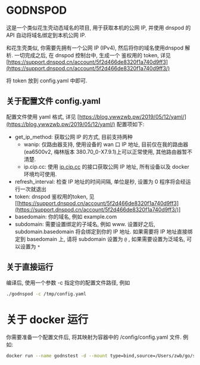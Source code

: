 # GODNSPOD
这是一个类似花生壳动态域名的项目, 用于获取本机的公网 IP, 并使用 dnspod 的 API 自动将域名绑定到本机公网 IP.

和花生壳类似, 你需要先拥有一个公网 IP (IPv4), 然后将你的域名使用dnspod 解析.
一切完成之后, 在 dnspod 控制台中, 生成一个 鉴权用的 token, 详见 [https://support.dnspod.cn/account/5f2d466de8320f1a740d9ff3](https://support.dnspod.cn/account/5f2d466de8320f1a740d9ff3/)

将 token 放到 config.yaml 中即可.

## 关于配置文件 config.yaml

配置文件使用 yaml 格式, 详见 [https://blog.ywwzwb.pw/2019/05/12/yaml/](https://blog.ywwzwb.pw/2019/05/12/yaml/)
配置项如下:

* get_ip_method: 获取公网 IP 的方式, 目前支持两种
  * wanip: 仅路由器支持, 使用设备的 wan 口 IP 地址, 目前仅在我的路由器(ea6500v2, 梅林版本 380.70_0-X7.9.1)上可以正常使用, 其他路由器暂不清楚.
  * ip.cip.cc: 使用 [ip.cip.cc](http://ip.cip.cc) 的接口获取公网 IP 地址, 所有设备以及 docker 环境均可使用.
* refresh_interval: 检查 IP 地址的时间间隔, 单位是秒, 设置为 0 程序将会经运行一次就退出
* token: dnspod 鉴权用的token, 见 [[https://support.dnspod.cn/account/5f2d466de8320f1a740d9ff3](https://support.dnspod.cn/account/5f2d466de8320f1a740d9ff3/)]
* basedomain: 你的域名, 例如 example.com
* subdomain: 需要设置绑定的子域名, 例如 www. 设置好之后, subdomain.basedomain 将会绑定到你的 IP 地址. 如果需要将 IP 地址直接绑定到 basedomain 上, 请将 subdomain 设置为 `@` , 如果需要设置为泛域名, 可以设置为 `*`

## 关于直接运行

编译后, 使用一个参数 -c 指定你的配置文件路径, 例如 
``` bash
./godnspod -c /tmp/config.yaml
```

# 关于 docker 运行

你需要准备一个配置文件后, 将其映射为容器中的 /config/config.yaml 文件.
例如:
``` bash
docker run --name godnstest -d --mount type=bind,source=/Users/zwb/go/src/godnspod/test/config.yaml,target=/config/config.yaml ywwzwb/godnspod
```
